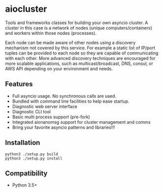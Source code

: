 aiocluster
========
Tools and frameworks classes for building your own asyncio cluster.  A cluster
in this case is a network of nodes (unique computers/containers) and workers
within those nodes (processes).

Each node can be made aware of other nodes using a discovery mechanism not
covered by this service.  For example a static list of IP/port tuples can be
provided to each node so they are capable of communicating with each other.
More advanced discovery techniques are encouraged for more scalable
applications, such as multicast/broadcast, DNS, consul, or AWS API depending
on your environment and needs.


Features
--------
* Full asyncio usage.  No synchronous calls are used.
* Bundled with command line facilities to help ease startup.
* Diagnostic web server interface
* Diagnostic CLI tool
* Basic multi process support (pre-fork)
* Integrated aionanomsg support for cluster management and comms
* Bring your favorite asyncio patterns and libraries!!!


Installation
--------
    python3 ./setup.py build
    python3 ./setup.py install


Compatibility
--------
* Python 3.5+
